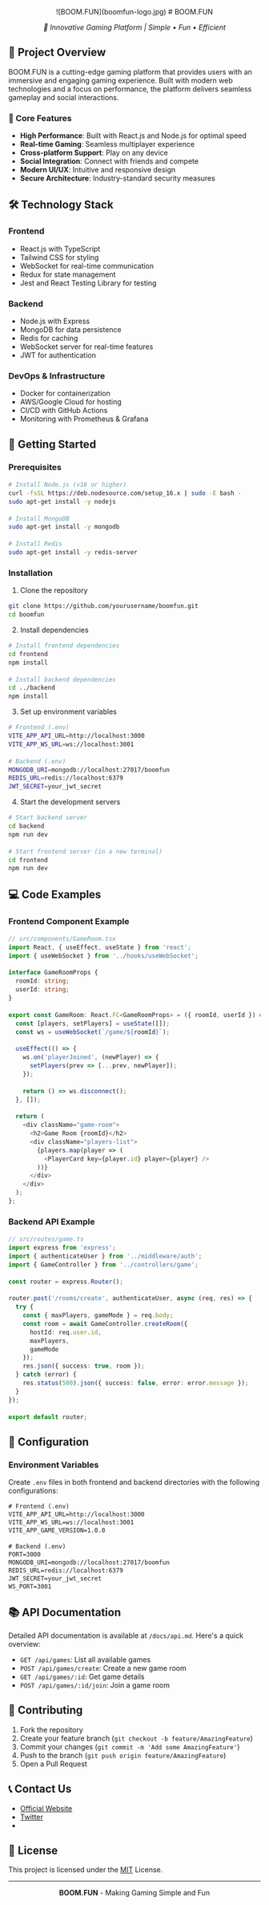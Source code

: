 <div align="center">
![BOOM.FUN](boomfun-logo.jpg)
# BOOM.FUN

_🚀 Innovative Gaming Platform | Simple • Fun • Efficient_

</div>

## 📖 Project Overview

BOOM.FUN is a cutting-edge gaming platform that provides users with an immersive and engaging gaming experience. Built with modern web technologies and a focus on performance, the platform delivers seamless gameplay and social interactions.

### 🎯 Core Features

- **High Performance**: Built with React.js and Node.js for optimal speed
- **Real-time Gaming**: Seamless multiplayer experience
- **Cross-platform Support**: Play on any device
- **Social Integration**: Connect with friends and compete
- **Modern UI/UX**: Intuitive and responsive design
- **Secure Architecture**: Industry-standard security measures

## 🛠 Technology Stack

### Frontend
- React.js with TypeScript
- Tailwind CSS for styling
- WebSocket for real-time communication
- Redux for state management
- Jest and React Testing Library for testing

### Backend
- Node.js with Express
- MongoDB for data persistence
- Redis for caching
- WebSocket server for real-time features
- JWT for authentication

### DevOps & Infrastructure
- Docker for containerization
- AWS/Google Cloud for hosting
- CI/CD with GitHub Actions
- Monitoring with Prometheus & Grafana

## 🚀 Getting Started

### Prerequisites
```bash
# Install Node.js (v16 or higher)
curl -fsSL https://deb.nodesource.com/setup_16.x | sudo -E bash -
sudo apt-get install -y nodejs

# Install MongoDB
sudo apt-get install -y mongodb

# Install Redis
sudo apt-get install -y redis-server
```

### Installation

1. Clone the repository
```bash
git clone https://github.com/yourusername/boomfun.git
cd boomfun
```

2. Install dependencies
```bash
# Install frontend dependencies
cd frontend
npm install

# Install backend dependencies
cd ../backend
npm install
```

3. Set up environment variables
```bash
# Frontend (.env)
VITE_APP_API_URL=http://localhost:3000
VITE_APP_WS_URL=ws://localhost:3001

# Backend (.env)
MONGODB_URI=mongodb://localhost:27017/boomfun
REDIS_URL=redis://localhost:6379
JWT_SECRET=your_jwt_secret
```

4. Start the development servers
```bash
# Start backend server
cd backend
npm run dev

# Start frontend server (in a new terminal)
cd frontend
npm run dev
```

## 💻 Code Examples

### Frontend Component Example
```typescript
// src/components/GameRoom.tsx
import React, { useEffect, useState } from 'react';
import { useWebSocket } from '../hooks/useWebSocket';

interface GameRoomProps {
  roomId: string;
  userId: string;
}

export const GameRoom: React.FC<GameRoomProps> = ({ roomId, userId }) => {
  const [players, setPlayers] = useState([]);
  const ws = useWebSocket(`/game/${roomId}`);

  useEffect(() => {
    ws.on('playerJoined', (newPlayer) => {
      setPlayers(prev => [...prev, newPlayer]);
    });

    return () => ws.disconnect();
  }, []);

  return (
    <div className="game-room">
      <h2>Game Room {roomId}</h2>
      <div className="players-list">
        {players.map(player => (
          <PlayerCard key={player.id} player={player} />
        ))}
      </div>
    </div>
  );
};
```

### Backend API Example
```typescript
// src/routes/game.ts
import express from 'express';
import { authenticateUser } from '../middleware/auth';
import { GameController } from '../controllers/game';

const router = express.Router();

router.post('/rooms/create', authenticateUser, async (req, res) => {
  try {
    const { maxPlayers, gameMode } = req.body;
    const room = await GameController.createRoom({
      hostId: req.user.id,
      maxPlayers,
      gameMode
    });
    res.json({ success: true, room });
  } catch (error) {
    res.status(500).json({ success: false, error: error.message });
  }
});

export default router;
```

## 🔧 Configuration

### Environment Variables

Create `.env` files in both frontend and backend directories with the following configurations:

```env
# Frontend (.env)
VITE_APP_API_URL=http://localhost:3000
VITE_APP_WS_URL=ws://localhost:3001
VITE_APP_GAME_VERSION=1.0.0

# Backend (.env)
PORT=3000
MONGODB_URI=mongodb://localhost:27017/boomfun
REDIS_URL=redis://localhost:6379
JWT_SECRET=your_jwt_secret
WS_PORT=3001
```

## 📚 API Documentation

Detailed API documentation is available at `/docs/api.md`. Here's a quick overview:

- `GET /api/games`: List all available games
- `POST /api/games/create`: Create a new game room
- `GET /api/games/:id`: Get game details
- `POST /api/games/:id/join`: Join a game room

## 🤝 Contributing

1. Fork the repository
2. Create your feature branch (`git checkout -b feature/AmazingFeature`)
3. Commit your changes (`git commit -m 'Add some AmazingFeature'`)
4. Push to the branch (`git push origin feature/AmazingFeature`)
5. Open a Pull Request

## 📞 Contact Us

- [Official Website](https://boomfun.fun)
- [Twitter](https://x.com/BoomFunSOL)
-

## 📄 License

This project is licensed under the [MIT](LICENSE) License.

---

<div align="center">

**BOOM.FUN** - Making Gaming Simple and Fun

</div>
